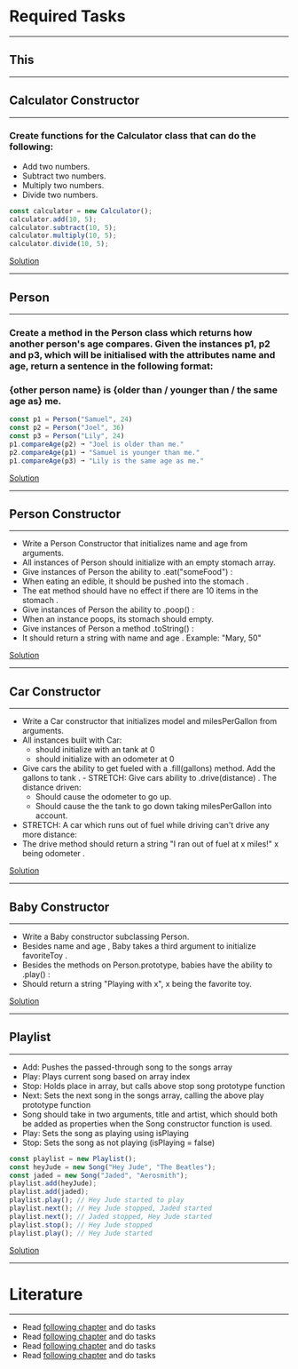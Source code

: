 # Required Tasks
---
## This

---

## Calculator Constructor

---

### Create functions for the Calculator class that can do the following:
* Add two numbers.
* Subtract two numbers.
* Multiply two numbers.
* Divide two numbers.

```javascript
const calculator = new Calculator();
calculator.add(10, 5);
calculator.subtract(10, 5);
calculator.multiply(10, 5);
calculator.divide(10, 5);
```

[Solution](https://github.com/Arman0701/This-New/blob/master/Required-Tasks/Task-1.js)

---

## Person
---
### Create a method in the Person class which returns how another person's age compares. Given the instances p1, p2 and p3, which will be initialised with the attributes name and age, return a sentence in the following format:
### {other person name} is {older than / younger than / the same age as} me.
```javascript
const p1 = Person("Samuel", 24)
const p2 = Person("Joel", 36)
const p3 = Person("Lily", 24)
p1.compareAge(p2) ➞ "Joel is older than me."
p2.compareAge(p1) ➞ "Samuel is younger than me."
p1.compareAge(p3) ➞ "Lily is the same age as me."
```

[Solution](https://github.com/Arman0701/This-New/blob/master/Required-Tasks/Task-2.js)

---

## Person Constructor
---

* Write a Person Constructor that initializes name and age from arguments.
* All instances of Person should initialize with an empty stomach array.
* Give instances of Person the ability to .eat("someFood") :
* When eating an edible, it should be pushed into the stomach .
* The eat method should have no effect if there are 10 items in the stomach .
* Give instances of Person the ability to .poop() :
* When an instance poops, its stomach should empty.
* Give instances of Person a method .toString() :
* It should return a string with name and age . Example: "Mary, 50"

[Solution](https://github.com/Arman0701/This-New/blob/master/Required-Tasks/Task-3.js)

---

## Car Constructor
---

* Write a Car constructor that initializes model and milesPerGallon from arguments.
* All instances built with Car:
    *  should initialize with an tank at 0
    *  should initialize with an odometer at 0
* Give cars the ability to get fueled with a .fill(gallons) method. Add the gallons to tank . - STRETCH: Give cars ability to .drive(distance) . The distance driven:
    * Should cause the odometer to go up.
    * Should cause the the tank to go down taking milesPerGallon into account.
* STRETCH: A car which runs out of fuel while driving can't drive any more distance:
* The drive method should return a string "I ran out of fuel at x miles!" x being odometer .

[Solution](https://github.com/Arman0701/This-New/blob/master/Required-Tasks/Task-4.js)

---

## Baby Constructor
---
* Write a Baby constructor subclassing Person.
* Besides name and age , Baby takes a third argument to initialize favoriteToy .
* Besides the methods on Person.prototype, babies have the ability to .play() :
* Should return a string "Playing with x", x being the favorite toy.

[Solution](https://github.com/Arman0701/This-New/blob/master/Required-Tasks/Task-5.js)

---

## Playlist
---

* Add: Pushes the passed-through song to the songs array
* Play: Plays current song based on array index
* Stop: Holds place in array, but calls above stop song prototype function
* Next: Sets the next song in the songs array, calling the above play prototype function
* Song should take in two arguments, title and artist, which should both be added as properties when the Song constructor function is used.
* Play: Sets the song as playing using isPlaying
* Stop: Sets the song as not playing (isPlaying = false)
```javascript
const playlist = new Playlist();
const heyJude = new Song("Hey Jude", "The Beatles");
const jaded = new Song("Jaded", "Aerosmith");
playlist.add(heyJude);
playlist.add(jaded);
playlist.play(); // Hey Jude started to play
playlist.next(); // Hey Jude stopped, Jaded started
playlist.next(); // Jaded stopped, Hey Jude started
playlist.stop(); // Hey Jude stopped
playlist.play(); // Hey Jude started
```

[Solution](https://github.com/Arman0701/This-New/blob/master/Required-Tasks/Task-6.js)

---

# Literature
---

* Read [following chapter](https://javascript.info/prototype-methods) and do tasks
* Read [following chapter](https://javascript.info/prototype-methods) and do tasks
* Read [following chapter](https://javascript.info/new-function) and do tasks
* Read [following chapter](https://javascript.info/bind) and do tasks